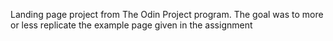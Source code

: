Landing page project from The Odin Project program. The goal was to more or less replicate the example page given in the assignment